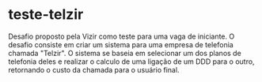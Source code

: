# teste-telzir

Desafio proposto pela Vizir como teste para uma vaga de iniciante. O desafio consiste em criar um sistema para uma empresa de telefonia chamada "Telzir". 
O sistema se baseia em selecionar um dos planos de telefonia deles e realizar o calculo de uma ligação de um DDD para o outro, 
retornando o custo da chamada para o usuário final.
